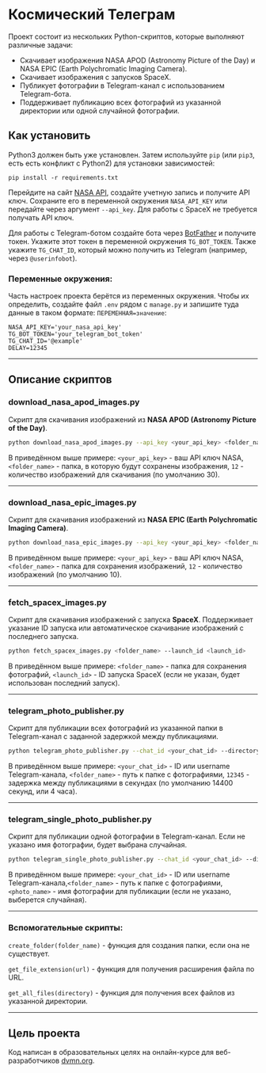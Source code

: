 # Космический Телеграм

Проект состоит из нескольких Python-скриптов, которые выполняют различные задачи:

- Скачивает изображения NASA APOD (Astronomy Picture of the Day) и NASA EPIC (Earth Polychromatic Imaging Camera).
- Скачивает изображения с запусков SpaceX.
- Публикует фотографии в Telegram-канал с использованием Telegram-бота.
- Поддерживает публикацию всех фотографий из указанной директории или одной случайной фотографии.

## Как установить

Python3 должен быть уже установлен. 
Затем используйте `pip` (или `pip3`, есть есть конфликт с Python2) для установки зависимостей:
```
pip install -r requirements.txt
```


Перейдите на сайт [NASA API](https://api.nasa.gov/), создайте учетную запись и получите API ключ. 
Сохраните его в переменной окружения `NASA_API_KEY` или передайте через аргумент `--api_key`.
Для работы с SpaceX не требуется получать API ключ.



Для работы с Telegram-ботом создайте бота через [BotFather](https://telegram.me/BotFather) и получите токен. 
Укажите этот токен в переменной окружения `TG_BOT_TOKEN`. 
Также укажите `TG_CHAT_ID`, который можно получить из Telegram (например, через `@userinfobot`).


### Переменные окружения:

Часть настроек проекта берётся из переменных окружения. Чтобы их определить, создайте файл `.env` рядом с `manage.py` и запишите туда данные в таком формате: `ПЕРЕМЕННАЯ=значение`:

```
NASA_API_KEY='your_nasa_api_key'
TG_BOT_TOKEN='your_telegram_bot_token'
TG_CHAT_ID='@example'
DELAY=12345
```
***
## Описание скриптов
### download_nasa_apod_images.py

Скрипт для скачивания изображений из **NASA APOD (Astronomy Picture of the Day)**.

```bash
python download_nasa_apod_images.py --api_key <your_api_key> <folder_name> --count 12
```

В приведённом выше примере: `<your_api_key>` - ваш API ключ NASA, `<folder_name>` - папка, в которую будут сохранены изображения, `12` - количество изображений для скачивания (по умолчанию 30).
***
### download_nasa_epic_images.py

Скрипт для скачивания изображений из **NASA EPIC (Earth Polychromatic Imaging Camera)**.


```bash
python download_nasa_epic_images.py --api_key <your_api_key> <folder_name> --count 12
```
В приведённом выше примере:  `<your_api_key>` - ваш API ключ NASA,  `<folder_name>` - папка для сохранения изображений, `12` - количество изображений (по умолчанию 10).
***
### fetch_spacex_images.py

Скрипт для скачивания изображений с запуска **SpaceX**. 
Поддерживает указание ID запуска или автоматическое скачивание изображений с последнего запуска.

```bash
python fetch_spacex_images.py <folder_name> --launch_id <launch_id>
```
В приведённом выше примере:  `<folder_name>` - папка для сохранения фотографий, `<launch_id>` - ID запуска SpaceX (если не указан, будет использован последний запуск).
***
### telegram_photo_publisher.py

Скрипт для публикации всех фотографий из указанной папки в Telegram-канал с заданной задержкой между публикациями.

```bash
python telegram_photo_publisher.py --chat_id <your_chat_id> --directory <folder_name> --delay 12345
```
В приведённом выше примере: `<your_chat_id>` - ID или username Telegram-канала, `<folder_name>` - путь к папке с фотографиями, `12345` - задержка между публикациями в секундах (по умолчанию 14400 секунд, или 4 часа).
***
### telegram_single_photo_publisher.py

Скрипт для публикации одной фотографии в Telegram-канал. Если не указано имя фотографии, будет выбрана случайная.

```bash
python telegram_single_photo_publisher.py --chat_id <your_chat_id> --directory <folder_name> --photo_name <photo_name>
```
В приведённом выше примере: `<your_chat_id>` - ID или username Telegram-канала,`<folder_name>` - путь к папке с фотографиями, `<photo_name>` - имя фотографии для публикации (если не указано, выберется случайная).
***
### Вспомогательные скрипты:

`create_folder(folder_name)` - функция для создания папки, если она не существует.

`get_file_extension(url)` - функция для получения расширения файла по URL.

`get_all_files(directory)` - функция для получения всех файлов из указанной директории.
***
## Цель проекта

Код написан в образовательных целях на онлайн-курсе для веб-разработчиков [dvmn.org](https://dvmn.org/).
